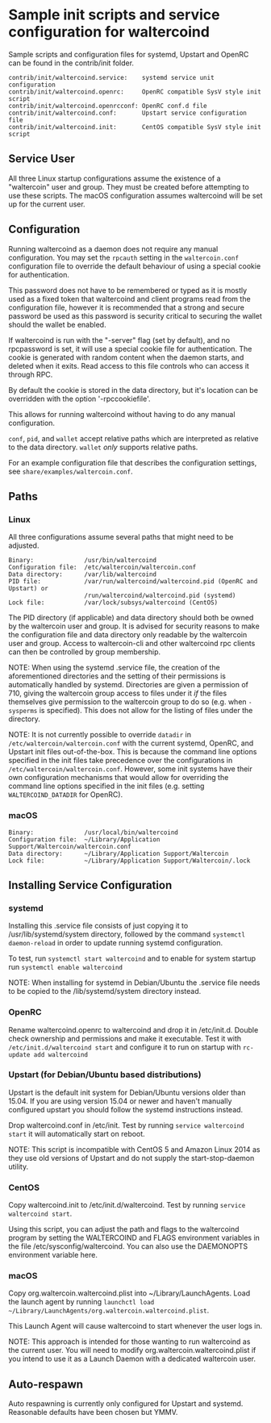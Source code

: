 Sample init scripts and service configuration for waltercoind
==========================================================

Sample scripts and configuration files for systemd, Upstart and OpenRC
can be found in the contrib/init folder.

    contrib/init/waltercoind.service:    systemd service unit configuration
    contrib/init/waltercoind.openrc:     OpenRC compatible SysV style init script
    contrib/init/waltercoind.openrcconf: OpenRC conf.d file
    contrib/init/waltercoind.conf:       Upstart service configuration file
    contrib/init/waltercoind.init:       CentOS compatible SysV style init script

Service User
---------------------------------

All three Linux startup configurations assume the existence of a "waltercoin" user
and group.  They must be created before attempting to use these scripts.
The macOS configuration assumes waltercoind will be set up for the current user.

Configuration
---------------------------------

Running waltercoind as a daemon does not require any manual configuration. You may
set the `rpcauth` setting in the `waltercoin.conf` configuration file to override
the default behaviour of using a special cookie for authentication.

This password does not have to be remembered or typed as it is mostly used
as a fixed token that waltercoind and client programs read from the configuration
file, however it is recommended that a strong and secure password be used
as this password is security critical to securing the wallet should the
wallet be enabled.

If waltercoind is run with the "-server" flag (set by default), and no rpcpassword is set,
it will use a special cookie file for authentication. The cookie is generated with random
content when the daemon starts, and deleted when it exits. Read access to this file
controls who can access it through RPC.

By default the cookie is stored in the data directory, but it's location can be overridden
with the option '-rpccookiefile'.

This allows for running waltercoind without having to do any manual configuration.

`conf`, `pid`, and `wallet` accept relative paths which are interpreted as
relative to the data directory. `wallet` *only* supports relative paths.

For an example configuration file that describes the configuration settings,
see `share/examples/waltercoin.conf`.

Paths
---------------------------------

### Linux

All three configurations assume several paths that might need to be adjusted.

    Binary:              /usr/bin/waltercoind
    Configuration file:  /etc/waltercoin/waltercoin.conf
    Data directory:      /var/lib/waltercoind
    PID file:            /var/run/waltercoind/waltercoind.pid (OpenRC and Upstart) or
                         /run/waltercoind/waltercoind.pid (systemd)
    Lock file:           /var/lock/subsys/waltercoind (CentOS)

The PID directory (if applicable) and data directory should both be owned by the
waltercoin user and group. It is advised for security reasons to make the
configuration file and data directory only readable by the waltercoin user and
group. Access to waltercoin-cli and other waltercoind rpc clients can then be
controlled by group membership.

NOTE: When using the systemd .service file, the creation of the aforementioned
directories and the setting of their permissions is automatically handled by
systemd. Directories are given a permission of 710, giving the waltercoin group
access to files under it _if_ the files themselves give permission to the
waltercoin group to do so (e.g. when `-sysperms` is specified). This does not allow
for the listing of files under the directory.

NOTE: It is not currently possible to override `datadir` in
`/etc/waltercoin/waltercoin.conf` with the current systemd, OpenRC, and Upstart init
files out-of-the-box. This is because the command line options specified in the
init files take precedence over the configurations in
`/etc/waltercoin/waltercoin.conf`. However, some init systems have their own
configuration mechanisms that would allow for overriding the command line
options specified in the init files (e.g. setting `WALTERCOIND_DATADIR` for
OpenRC).

### macOS

    Binary:              /usr/local/bin/waltercoind
    Configuration file:  ~/Library/Application Support/Waltercoin/waltercoin.conf
    Data directory:      ~/Library/Application Support/Waltercoin
    Lock file:           ~/Library/Application Support/Waltercoin/.lock

Installing Service Configuration
-----------------------------------

### systemd

Installing this .service file consists of just copying it to
/usr/lib/systemd/system directory, followed by the command
`systemctl daemon-reload` in order to update running systemd configuration.

To test, run `systemctl start waltercoind` and to enable for system startup run
`systemctl enable waltercoind`

NOTE: When installing for systemd in Debian/Ubuntu the .service file needs to be copied to the /lib/systemd/system directory instead.

### OpenRC

Rename waltercoind.openrc to waltercoind and drop it in /etc/init.d.  Double
check ownership and permissions and make it executable.  Test it with
`/etc/init.d/waltercoind start` and configure it to run on startup with
`rc-update add waltercoind`

### Upstart (for Debian/Ubuntu based distributions)

Upstart is the default init system for Debian/Ubuntu versions older than 15.04. If you are using version 15.04 or newer and haven't manually configured upstart you should follow the systemd instructions instead.

Drop waltercoind.conf in /etc/init.  Test by running `service waltercoind start`
it will automatically start on reboot.

NOTE: This script is incompatible with CentOS 5 and Amazon Linux 2014 as they
use old versions of Upstart and do not supply the start-stop-daemon utility.

### CentOS

Copy waltercoind.init to /etc/init.d/waltercoind. Test by running `service waltercoind start`.

Using this script, you can adjust the path and flags to the waltercoind program by
setting the WALTERCOIND and FLAGS environment variables in the file
/etc/sysconfig/waltercoind. You can also use the DAEMONOPTS environment variable here.

### macOS

Copy org.waltercoin.waltercoind.plist into ~/Library/LaunchAgents. Load the launch agent by
running `launchctl load ~/Library/LaunchAgents/org.waltercoin.waltercoind.plist`.

This Launch Agent will cause waltercoind to start whenever the user logs in.

NOTE: This approach is intended for those wanting to run waltercoind as the current user.
You will need to modify org.waltercoin.waltercoind.plist if you intend to use it as a
Launch Daemon with a dedicated waltercoin user.

Auto-respawn
-----------------------------------

Auto respawning is currently only configured for Upstart and systemd.
Reasonable defaults have been chosen but YMMV.
